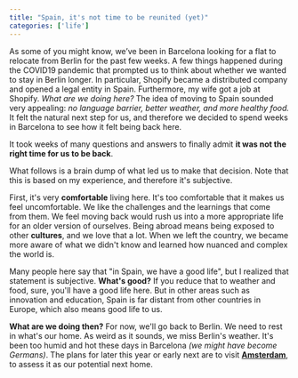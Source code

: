 ```yaml
---
title: "Spain, it's not time to be reunited (yet)"
categories: ['life']
---
```


As some of you might know,
we’ve been in Barcelona looking for a flat to relocate from Berlin for the past few weeks.
A few things happened during the COVID19 pandemic that prompted us to think about whether we wanted to stay in Berlin longer.
In particular,
Shopify became a distributed company and opened a legal entity in Spain.
Furthermore, my wife got a job at Shopify.
_What are we doing here?_
The idea of moving to Spain sounded very appealing:
_no language barrier,
better weather,
and more healthy food._
It felt the natural next step for us,
and therefore we decided to spend weeks in Barcelona to see how it felt being back here.

It took weeks of many questions and answers to finally admit **it was not the right time for us to be back**.

What follows is a brain dump of what led us to make that decision.
Note that this is based on my experience,
and therefore it's subjective.

First, it's very **comfortable** living here.
It's too comfortable that it makes us feel uncomfortable.
We like the challenges and the learnings that come from them.
We feel moving back would rush us into a more appropriate life for an older version of ourselves.
Being abroad means being exposed to other **cultures**,
and we love that a lot.
When we left the country,
we became more aware of what we didn't know and learned how nuanced and complex the world is.

Many people here say that "in Spain, we have a good life", but I realized that statement is subjective.
**What's good?**
If you reduce that to weather and food,
sure, you'll have a good life here.
But in other areas such as innovation and education,
Spain is far distant from other countries in Europe,
which also means good life to us.

**What are we doing then?**
For now,
we'll go back to Berlin.
We need to rest in what's our home.
As weird as it sounds,
we miss Berlin's weather.
It's been too humid and hot these days in Barcelona _(we might have become Germans)_.
The plans for later this year or early next are to visit [**Amsterdam**](https://en.wikipedia.org/wiki/Amsterdam),
to assess it as our potential next home.
